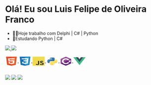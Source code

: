 # Olá! Eu sou Luis Felipe de Oliveira Franco 

- 🧑‍🏭Hoje trabalho com Delphi | C# | Python
- 📘Estudando Python | C#

<div>
  <a href="https://github.com/LuisFelipeFranco14">
  <img height="180em" src="https://github-readme-stats.vercel.app/api?username=LuisFelipeFranco14&show_icons=true&theme=gruvbox"/>
  <img height="180em" src="https://github-readme-stats.vercel.app/api/top-langs/?username=LuisFelipeFranco14&theme=gruvbox"/> 
</div>

<div style="display: inline_block"><br>
  <img align="center" alt="Luis-html5" height="30" width="40" src="https://raw.githubusercontent.com/devicons/devicon/master/icons/html5/html5-original.svg">
  <img align="center" alt="Luis-Css" height="30" width="40" src="https://raw.githubusercontent.com/devicons/devicon/master/icons/css3/css3-original.svg">
  <img align="center" alt="Luis-JavaScript" height="30" width="40" src="https://raw.githubusercontent.com/devicons/devicon/master/icons/javascript/javascript-original.svg">
  <img align="center" alt="Luis-Python" height="30" width="40" src="https://raw.githubusercontent.com/devicons/devicon/master/icons/python/python-original.svg">
  <img align="center" alt="Luis-Csharp" height="30" width="40" src="https://raw.githubusercontent.com/devicons/devicon/master/icons/csharp/csharp-original.svg">
  <img align="center" alt="Luis-VueJs" height="30" width="40" src="https://raw.githubusercontent.com/devicons/devicon/master/icons/vuejs/vuejs-original.svg">
</div>

  ##
    
<div> 
    <a href="https://instagram.com/luis_felipe141329" target="_blank"><img src="https://img.shields.io/badge/-Instagram-%23E4405F?style=for-the-badge&logo=instagram&logoColor=white" target="_blank"></a>
    <a href = "mailto:luisfelipeo.f@hotmail.com"><img src="https://img.shields.io/badge/-hotmail-%23333?style=for-the-badge&logo=gmail&logoColor=white" target="_blank"></a>
    <a href="https://www.linkedin.com/in/luis-felipe-oliveira-franco/" target="_blank"><img src="https://img.shields.io/badge/-LinkedIn-%230077B5?style=for-the-badge&logo=linkedin&logoColor=white" target="_blank"></a> 
</div>
